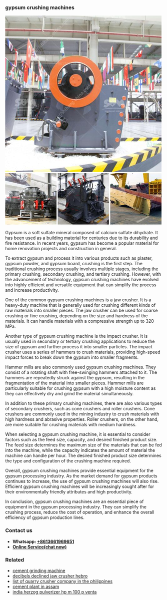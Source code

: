 <h3>gypsum crushing machines</h3><img src='1708497617.jpg' alt=''><p>Gypsum is a soft sulfate mineral composed of calcium sulfate dihydrate. It has been used as a building material for centuries due to its durability and fire resistance. In recent years, gypsum has become a popular material for home renovation projects and construction in general.</p><p>To extract gypsum and process it into various products such as plaster, gypsum powder, and gypsum board, crushing is the first step. The traditional crushing process usually involves multiple stages, including the primary crushing, secondary crushing, and tertiary crushing. However, with the advancement of technology, gypsum crushing machines have evolved into highly efficient and versatile equipment that can simplify the process and increase productivity.</p><p>One of the common gypsum crushing machines is a jaw crusher. It is a heavy-duty machine that is generally used for crushing different kinds of raw materials into smaller pieces. The jaw crusher can be used for coarse crushing or fine crushing, depending on the size and hardness of the materials. It can handle materials with a compressive strength up to 320 MPa.</p><p>Another type of gypsum crushing machine is the impact crusher. It is usually used in secondary or tertiary crushing applications to reduce the size of gypsum and further process it into smaller particles. The impact crusher uses a series of hammers to crush materials, providing high-speed impact forces to break down the gypsum into smaller fragments.</p><p>Hammer mills are also commonly used gypsum crushing machines. They consist of a rotating shaft with free-swinging hammers attached to it. The hammers are repeatedly struck against the gypsum, resulting in the fragmentation of the material into smaller pieces. Hammer mills are particularly suitable for crushing gypsum with a high moisture content as they can effectively dry and grind the material simultaneously.</p><p>In addition to these primary crushing machines, there are also various types of secondary crushers, such as cone crushers and roller crushers. Cone crushers are commonly used in the mining industry to crush materials with high hardness and abrasive properties. Roller crushers, on the other hand, are more suitable for crushing materials with medium hardness.</p><p>When selecting a gypsum crushing machine, it is essential to consider factors such as the feed size, capacity, and desired finished product size. The feed size determines the maximum size of the materials that can be fed into the machine, while the capacity indicates the amount of material the machine can handle per hour. The desired finished product size determines the type and configuration of the crushing machine required.</p><p>Overall, gypsum crushing machines provide essential equipment for the gypsum processing industry. As the market demand for gypsum products continues to increase, the use of gypsum crushing machines will also rise. Efficient gypsum crushing machines will be increasingly sought after for their environmentally friendly attributes and high productivity. </p><p>In conclusion, gypsum crushing machines are an essential piece of equipment in the gypsum processing industry. They can simplify the crushing process, reduce the cost of operation, and enhance the overall efficiency of gypsum production lines.</p><h3>Contact us</h3><ul><li><strong>Whatsapp:&nbsp;<a href="https://wa.me/8613661969651">+8613661969651</a></strong></li><li><a href="https://swt.shibang-china.com/?git&amp;zhl&amp;gypsum crushing machines"><strong>Online Service(chat now)</strong></a></li></ul><h3>Related</h3><ul><li><a href='cement grinding machine.md'>cement grinding machine</a></li><li><a href='decibels declined jaw crusher hebro.md'>decibels declined jaw crusher hebro</a></li><li><a href='list of quarry crusher company in the philippines.md'>list of quarry crusher company in the philippines</a></li><li><a href='cement plant in assam.md'>cement plant in assam</a></li><li><a href='india herzog pulverizer hp m 100 p venta.md'>india herzog pulverizer hp m 100 p venta</a></li></ul>